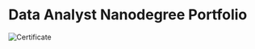 # Data Analyst Nanodegree Portfolio

![Certificate](https://github.com/abhishekanirudhan/udacity-data-projects/blob/master/certificate.png)
